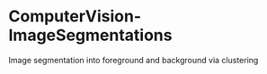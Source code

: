 # ComputerVision-ImageSegmentations
Image segmentation into foreground and background via clustering
